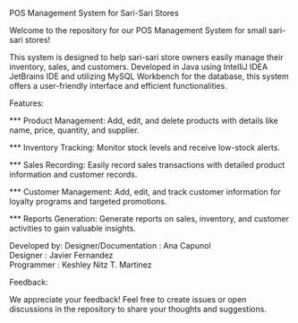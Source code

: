POS Management System for Sari-Sari Stores

Welcome to the repository for our POS Management System for small sari-sari stores!

This system is designed to help sari-sari store owners easily manage their inventory, sales, and customers. Developed in Java using IntelliJ IDEA JetBrains IDE and utilizing MySQL Workbench for the database, this system offers a user-friendly interface and efficient functionalities.


Features:

*** Product Management: Add, edit, and delete products with details like name, price, quantity, and supplier.

*** Inventory Tracking: Monitor stock levels and receive low-stock alerts.

*** Sales Recording: Easily record sales transactions with detailed product information and customer records.

*** Customer Management: Add, edit, and track customer information for loyalty programs and targeted promotions.

*** Reports Generation: Generate reports on sales, inventory, and customer activities to gain valuable insights.


Developed by:
    Designer/Documentation : Ana Capunol             
    Designer : Javier Fernandez                      
    Programmer : Keshley Nitz T. Martinez            


Feedback:

We appreciate your feedback! Feel free to create issues or open discussions in the repository to share your thoughts and suggestions.

